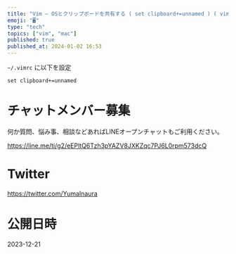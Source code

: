 ```yaml
---
title: "Vim – OSとクリップボードを共有する ( set clipboard+=unnamed ) ( vimでヤンクした時にOSのクリップボ"
emoji: "🖥"
type: "tech"
topics: ["vim", "mac"]
published: true
published_at: 2024-01-02 16:53
---
```


`~/.vimrc` に以下を設定

```
set clipboard+=unnamed
```

# チャットメンバー募集


何か質問、悩み事、相談などあればLINEオープンチャットもご利用ください。

https://line.me/ti/g2/eEPltQ6Tzh3pYAZV8JXKZqc7PJ6L0rpm573dcQ



# Twitter

https://twitter.com/YumaInaura


# 公開日時

2023-12-21
